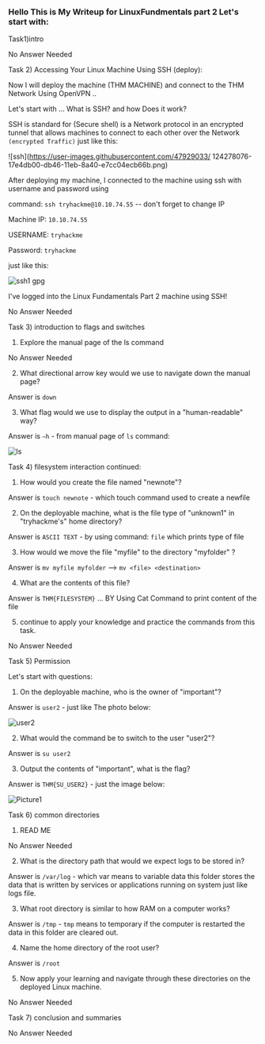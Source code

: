 ### Hello This is My Writeup for LinuxFundmentals part 2  Let's start with: 
Task1)intro 

No Answer Needed   

Task 2) Accessing Your Linux Machine Using SSH (deploy):  

Now I will deploy the machine (THM MACHINE) and connect to the THM Network Using OpenVPN ..

Let's start with ... What is SSH?  and how Does it work?  

SSH is standard for (Secure shell) is a Network protocol in an encrypted tunnel that allows
machines to connect to each other over the Network `(encrypted Traffic)` just like this: 

![ssh](https://user-images.githubusercontent.com/47929033/
124278076-17e4db00-db46-11eb-8a40-e7cc04ecb66b.png)

After deploying my machine, I connected to the machine using ssh with username and password using

command:  `ssh tryhackme@10.10.74.55` -- don't forget to change IP    

Machine IP: `10.10.74.55` 

USERNAME: `tryhackme`

Password: `tryhackme`

just like this: 

![ssh1 gpg](https://user-images.githubusercontent.com/47929033/124278466-96417d00-db46-11eb-9f93-55750807c33c.png) 

I've logged into the Linux Fundamentals Part 2 machine using SSH! 

No Answer Needed 

Task 3) introduction to flags and switches 

1) Explore the manual page of the ls command 

No Answer Needed 

2) What directional arrow key would we use to navigate down the manual page? 

Answer is `down` 

3) What flag would we use to display the output in a "human-readable" way?

Answer is `–h` - from manual page of `ls` command: 

![ls](https://user-images.githubusercontent.com/47929033/124279076-5333d980-db47-11eb-9f82-67c5b1baf91d.png)

Task 4) filesystem interaction continued: 

1) How would you create the file named "newnote"? 

Answer is `touch newnote` -  which touch command used to create a newfile  

2) On the deployable machine, what is the file type of "unknown1" in "tryhackme's" home directory? 

Answer is `ASCII TEXT` -  by using command: `file` which prints type of file 

3) How would we move the file "myfile" to the directory "myfolder" ? 

Answer is `mv myfile myfolder` -->  `mv <file> <destination>`

4) What are the contents of this file? 

Answer is `THM{FILESYSTEM}` ... BY Using Cat Command to print content of the file 

5) continue to apply your knowledge and practice the commands from this task. 

No Answer Needed 

Task 5) Permission  

Let's start with questions: 

1) On the deployable machine, who is the owner of "important"? 

Answer is `user2` - just like The photo below:

![user2](https://user-images.githubusercontent.com/47929033/124280038-7f038f00-db48-11eb-880f-c37b7f317828.png)

2) What would the command be to switch to the user "user2"? 

Answer is `su user2` 

3) Output the contents of "important", what is the flag? 

Answer is `THM{SU_USER2}` - just the image below: 

![Picture1](https://user-images.githubusercontent.com/47929033/124280694-47e1ad80-db49-11eb-90b7-6ec55955c777.png)

Task 6) common directories 

1) READ ME 

No Answer Needed 

2) What is the directory path that would we expect logs to be stored in? 

Answer is `/var/log` -  which var means to variable data this folder stores the data that is  written
by services or applications running on system just like logs file.

3) What root directory is similar to how RAM on a computer works?  

Answer is `/tmp` - `tmp` means to temporary if the computer is restarted the data in this folder are
cleared out.  

4) Name the home directory of the root user? 

Answer is `/root`

5) Now apply your learning and navigate through these directories on the deployed Linux machine. 
 
No Answer Needed 
 
Task 7) conclusion and summaries 

No Answer Needed











